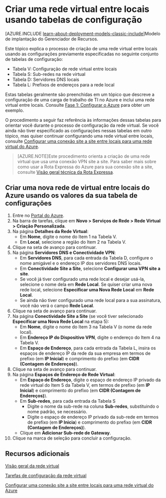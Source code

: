<properties
	pageTitle="Rede virtual usando tabelas de configuração | Microsoft Azure"
	description="Saiba como configurar uma rede virtual do Azure entre locais com configurações de uma tabela de configuração com configurações predeterminadas."
	documentationCenter=""
	services="virtual-machines"
	authors="JoeDavies-MSFT"
	manager="timlt"
	editor=""
	tags="azure-service-management"/>

<tags
	ms.service="virtual-machines"
	ms.workload="infrastructure-services"
	ms.tgt_pltfrm="Windows"
	ms.devlang="na"
	ms.topic="article"
	ms.date="10/20/2015"
	ms.author="josephd"/>

# Criar uma rede virtual entre locais usando tabelas de configuração

[AZURE.INCLUDE [learn-about-deployment-models-classic-include](../../includes/learn-about-deployment-models-classic-include.md)]Modelo de implantação do Gerenciador de Recursos.

Este tópico explica o processo de criação de uma rede virtual entre locais usando as configurações previamente especificadas no seguinte conjunto de tabelas de configuração:

- Tabela V: Configuração de rede virtual entre locais
- Tabela S: Sub-redes na rede virtual
- Tabela D: Servidores DNS locais
- Tabela L: Prefixos de endereços para a rede local

Estas tabelas geralmente são preenchidas em um tópico que descreve a configuração de uma carga de trabalho de TI no Azure e inclui uma rede virtual entre locais. Consulte [Fase 1: Configurar o Azure](virtual-machines-workload-intranet-sharepoint-phase1.md) para obter um exemplo.

O procedimento a seguir faz referência às informações dessas tabelas para orientar você durante o processo de configuração da rede virtual. Se você ainda não tiver especificado as configurações nessas tabelas em outro tópico, mas quiser continuar configurando uma rede virtual entre locais, consulte [Configurar uma conexão site a site entre locais para uma rede virtual do Azure](../vpn-gateway/vpn-gateway-site-to-site-create.md).

> [AZURE.NOTE]Este procedimento orienta a criação de uma rede virtual que usa uma conexão VPN site a site. Para saber mais sobre como usar a Rota Expressa do Azure para sua conexão site a site, consulte [Visão geral técnica da Rota Expressa](../expressroute/expressroute-introduction.md).

## Criar uma nova rede de virtual entre locais do Azure usando os valores da sua tabela de configurações

1. Entre no [Portal do Azure](https://manage.windowsazure.com/).
2. Na barra de tarefas, clique em **Novo > Serviços de Rede > Rede Virtual > Criação Personalizada**.
3. Na página **Detalhes da Rede Virtual**:
	- Em **Nome**, digite o nome do Item 1 na Tabela V.
	- Em **Local**, selecione a região do Item 2 na Tabela V.
4. Clique na seta de avanço para continuar.
5. Na página **Servidores DNS e Conectividade VPN**:
	- Em **Servidores DNS**, para cada entrada da Tabela D, configure o nome amigável e o endereço IP dos servidores DNS locais.
	- Em **Conectividade Site a Site**, selecione **Configurar uma VPN site a site**.
	- Se você já tiver configurado uma rede local e desejar usá-la, selecione o nome dela em **Rede Local**. Se quiser criar uma nova rede local, selecione **Especificar uma Nova Rede Local** em **Rede Local**.
	- Se ainda não tiver configurado uma rede local para a sua assinatura, você não verá o campo **Rede Local**.
6. Clique na seta de avanço para continuar.
7. Na página **Conectividade Site a Site** (se você tiver selecionado **Especificar uma Nova Rede Local** na etapa 5):
	- Em **Nome**, digite o nome do Item 3 na Tabela V (o nome da rede local).
	- Em **Endereço IP do Dispositivo VPN**, digite o endereço do Item 4 na Tabela V.
	- Em **Espaço de Endereço**, para cada entrada da Tabela L, insira os espaços de endereço IP da rede da sua empresa em termos de prefixo (em **IP Inicial**) e comprimento do prefixo (em **CIDR (Contagem de Endereços)**).
8. Clique na seta de avanço para continuar.
9. Na página **Espaços de Endereço de Rede Virtual**:
	- Em **Espaço de Endereço**, digite o espaço de endereço IP privado da rede virtual do Item 5 da Tabela V, em termos de prefixo (em **IP Inicial**) e comprimento do prefixo (em **CIDR (Contagem de Endereços)**).
	- Em **Sub-redes**, para cada entrada da Tabela S
		- Digite o nome da sub-rede na coluna **Sub-redes**, substituindo o nome padrão, se necessário.
		- Digite o espaço de endereço IP privado da sub-rede em termos de prefixo (em **IP Inicia**) e comprimento do prefixo (em **CIDR (Contagem de Endereços)**).
	- Clique em **Adicionar Sub-rede de Gateway**.
10. Clique na marca de seleção para concluir a configuração.

## Recursos adicionais

[Visão geral da rede virtual](../virtual-network/virtual-networks-overview.md)

[Tarefas de configuração da rede virtual](../documentation/services/virtual-machines/)

[Configurar uma conexão site a site entre locais para uma rede virtual do Azure](../vpn-gateway/vpn-gateway-site-to-site-create.md)

<!---HONumber=Oct15_HO4-->